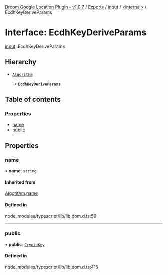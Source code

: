 [Droom Google Location Plugin - v1.0.7](../README.md) / [Exports](../modules.md) / [input](../modules/input.md) / [<internal\>](../modules/input._internal_.md) / EcdhKeyDeriveParams

# Interface: EcdhKeyDeriveParams

[input](../modules/input.md).[<internal>](../modules/input._internal_.md).EcdhKeyDeriveParams

## Hierarchy

- [`Algorithm`](input._internal_.Algorithm.md)

  ↳ **`EcdhKeyDeriveParams`**

## Table of contents

### Properties

- [name](input._internal_.EcdhKeyDeriveParams.md#name)
- [public](input._internal_.EcdhKeyDeriveParams.md#public)

## Properties

### name

• **name**: `string`

#### Inherited from

[Algorithm](input._internal_.Algorithm.md).[name](input._internal_.Algorithm.md#name)

#### Defined in

node_modules/typescript/lib/lib.dom.d.ts:59

___

### public

• **public**: [`CryptoKey`](../modules/input._internal_.md#cryptokey)

#### Defined in

node_modules/typescript/lib/lib.dom.d.ts:415
